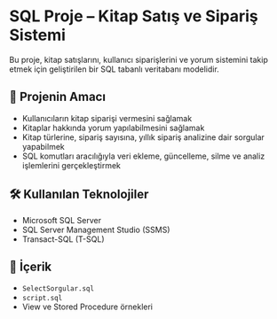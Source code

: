 # SQL Proje – Kitap Satış ve Sipariş Sistemi

Bu proje, kitap satışlarını, kullanıcı siparişlerini ve yorum sistemini takip etmek için geliştirilen bir SQL tabanlı veritabanı modelidir.

## 📌 Projenin Amacı
- Kullanıcıların kitap siparişi vermesini sağlamak
- Kitaplar hakkında yorum yapılabilmesini sağlamak
- Kitap türlerine, sipariş sayısına, yıllık sipariş analizine dair sorgular yapabilmek
- SQL komutları aracılığıyla veri ekleme, güncelleme, silme ve analiz işlemlerini gerçekleştirmek

## 🛠️ Kullanılan Teknolojiler
- Microsoft SQL Server
- SQL Server Management Studio (SSMS)
- Transact-SQL (T-SQL)

## 📂 İçerik
- `SelectSorgular.sql` 
- `script.sql` 
- View ve Stored Procedure örnekleri


